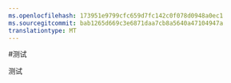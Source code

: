 ```yaml
---
ms.openlocfilehash: 173951e9799cfc659d7fc142c0f078d0948a0ec1
ms.sourcegitcommit: bab1265d669c3e6871daa7cb8a5640a47104947a
translationtype: MT
---
```

#测试

测试
